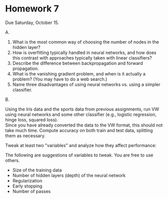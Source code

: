 Homework 7
==
Due Saturday,  October 15.

A. 

1.  What is the most common way of choosing the number of nodes in the hidden layer?
2.  How is overfitting typically handled in neural networks, and how does this contrast with approaches typically taken with linear classifiers?
3.  Describe the difference between backpropagation and forward propagation.
4.  What is the vanishing gradient problem, and when is it actually a problem? (You may have to do a web search.)
5.  Name three disadvantages of using neural networks vs. using a simpler classifier.

B.  

Using the Iris data and the sports data from previous assignments, run VW using neural networks and some other classifier (e.g., logistic regression, hinge loss, squared loss).  
Since you have already converted the data to the VW format, this should not take much time.
Compute accuracy on both train and test data, splitting them as necessary.

Tweak at least two "variables" and analyze how they affect performance:

The following are suggestions of variables to tweak.  You are free to use others.
* Size of the training data
* Number of hidden layers (depth) of the neural network
* Regularization
* Early stopping
* Number of passes
